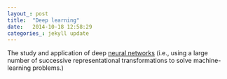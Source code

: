 ```yaml
---
layout_: post
title:  "Deep learning"
date:   2014-10-18 12:58:29
categories_: jekyll update
---
```

The study and application of deep [neural networks](/ai/glossary/neural-network.html) (i.e., using a large number of successive representational 
transformations to solve machine-learning problems.)